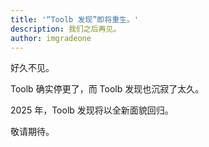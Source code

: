 ```yaml
---
title: '“Toolb 发现”即将重生。'
description: 我们之后再见。
author: imgradeone
---
```


好久不见。

Toolb 确实停更了，而 Toolb 发现也沉寂了太久。

2025 年，Toolb 发现将以全新面貌回归。

敬请期待。
